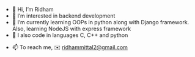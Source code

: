 - 👋 Hi, I’m Ridham
- 👀 I’m interested in backend development
- 🌱 I’m currently learning OOPs in python along with Django framework. 
     Also, learning NodeJS with express framework
- 🌸 I also code in languages C, C++ and python
<!--- - 💞️ I’m looking to collaborate on ...  --->
- 📫 To reach me, ✉️ ridhammittal2@gmail.com

<!---
Ridham1402/Ridham1402 is a ✨ special ✨ repository because its `README.md` (this file) appears on your GitHub profile.
You can click the Preview link to take a look at your changes.
--->
